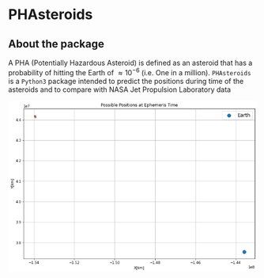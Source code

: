 # PHAsteroids

## About the package
A PHA (Potentially Hazardous Asteroid) is defined as an asteroid that has a probability of hitting the Earth of $\approx 10^{-6}$ (i.e. One in a million). `PHAsteroids` is a `Python3` package intended to predict the positions during time of the asteroids and to compare with NASA Jet Propulsion Laboratory data

<p align="center">
<img src="https://github.com/Leonarda2g/PHAsteroids/blob/e9853a1c46805c7a992fd8e505134f0eddfe6ad4/gallery/EPHEMERIS%20TIME.png" width="800"/>
</p>
